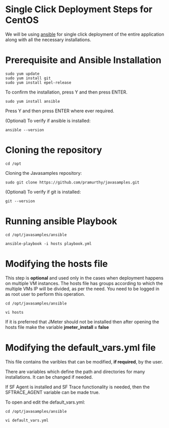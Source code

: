 <!-- Copyright 2020 MapleLabs -->
<!-- Author: Aanchal Sathyanarayanan (aanchal.sathyanarayanan@maplelabs.com) -->
<!-- Description: README file for Single Click deployment on CentOS. -->

# Single Click Deployment Steps for CentOS

We will be using [ansible](https://docs.ansible.com/ansible/latest/installation_guide/intro_installation.html) for single click deployment of the entire application along with all the necessary installations.
# Prerequisite and Ansible Installation
    sudo yum update
    sudo yum install git
    sudo yum install epel-release
To confirm the installation, press Y and then press ENTER.
    
    sudo yum install ansible
Press Y and then press ENTER where ever required.

(Optional) To verify if ansible is installed: 

    ansible --version

# Cloning the repository
    cd /opt

Cloning the Javasamples repository:

    sudo git clone https://github.com/pramurthy/javasamples.git
(Optional) To verify if git is installed: 

    git --version   


# Running ansible Playbook 
    cd /opt/javasamples/ansible
    
    ansible-playbook -i hosts playbook.yml

# Modifying the hosts file
This step is **optional** and used only in the cases when deployment happens on multiple VM instances. The hosts file has groups according to which the multiple VMs IP will be divided, as per the need.
You need to be logged in as root user to perform this operation.

    cd /opt/javasamples/ansible
    
    vi hosts
    
If it is preferred that JMeter should not be installed then after opening the hosts file make the variable **jmeter_install = false**

# Modifying the default_vars.yml file
This file contains the varibles that can be modified, **if required**, by the user.

There are variables which define the path and directories for many installations. It can be changed if needed.

If SF Agent is installed and SF Trace functionality is needed, then the SFTRACE_AGENT variable can be made true.

To open and edit the default_vars.yml:

    cd /opt/javasamples/ansible
    
    vi default_vars.yml